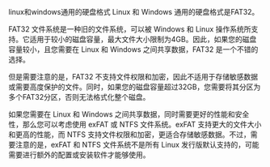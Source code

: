

linux和windows通用的硬盘格式
Linux 和 Windows 通用的硬盘格式是FAT32。

FAT32 文件系统是一种旧的文件系统，可以被 Windows 和 Linux 操作系统所支持。它适用于较小的磁盘容量，最大文件大小限制为4GB。因此，如果您的磁盘容量较小，且您需要在 Linux 和 Windows 之间共享数据，FAT32 是一个不错的选择。

但是需要注意的是，FAT32 不支持文件权限和加密，因此不适用于存储敏感数据或需要高度保护的文件。同时，如果您的磁盘容量超过32GB，您需要将其分区为多个FAT32分区，否则无法格式化整个磁盘。

如果您需要在 Linux 和 Windows 之间共享数据，同时需要更好的性能和安全性，那么您可以考虑使用 exFAT 或 NTFS 文件系统。exFAT 支持更大的文件大小和更高的性能，而 NTFS 支持文件权限和加密，更适合存储敏感数据。不过，需要注意的是，exFAT 和 NTFS 文件系统不是所有 Linux 发行版默认支持的，可能需要进行额外的配置或安装软件才能够使用。